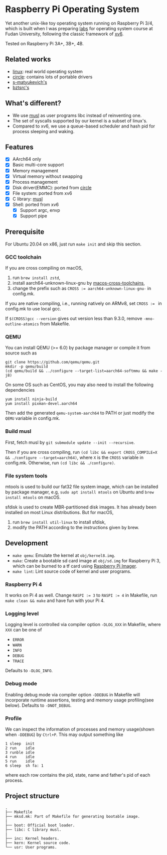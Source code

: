 # Raspberry Pi Operating System

Yet another unix-like toy operating system running on Raspberry Pi 3/4, which is built when I was preparing [labs](https://github.com/FDUCSLG/OS-2020Fall-Fudan/) for operating system course at Fudan University, following the classic framework of [xv6](https://github.com/mit-pdos/xv6-public/).

Tested on Raspberry Pi 3A+, 3B+, 4B.

## Related works

- [linux](https://github.com/raspberrypi/linux): real world operating system
- [circle](https://github.com/rsta2/circle): contains lots of portable drivers
- [s-matyukevich's](https://github.com/s-matyukevich/raspberry-pi-os)
- [bztsrc's](https://github.com/bztsrc/raspi3-tutorial)

## What's different?

- We use [musl](https://musl.libc.org/) as user programs libc instead of reinventing one.
- The set of syscalls supported by our kernel is a subset of linux's.
- Compared to xv6, we use a queue-based scheduler and hash pid for process sleeping and waking.

## Features

- [x] AArch64 only
- [x] Basic multi-core support
- [x] Memory management
- [x] Virtual memory without swapping
- [x] Process management
- [x] Disk driver(EMMC): ported from [circle](https://github.com/rsta2/circle/tree/master/addon/SDCard)
- [x] File system: ported from xv6
- [x] C library: [musl](https://musl.libc.org/)
- [x] Shell: ported from xv6
  - [x] Support argc, envp
  - [x] Support pipe

## Prerequisite

For Ubuntu 20.04 on x86, just run `make init` and skip this section.

### GCC toolchain

If you are cross compiling on macOS,

1. run `brew install zstd`,
2. install aarch64-unknown-linux-gnu by [macos-cross-toolchains](https://github.com/messense/homebrew-macos-cross-toolchains),
3. change the prefix such as `CROSS := aarch64-unknown-linux-gnu-` in config.mk.

If you are native compiling, i.e., running natively on ARMv8, set `CROSS := ` in config.mk to use local gcc.

If `$(CROSS)gcc --version` gives out version less than 9.3.0, remove `-mno-outline-atomics` from Makefile.

### QEMU

You can install QEMU (>= 6.0) by package manager or compile it from source such as

```
git clone https://github.com/qemu/qemu.git
mkdir -p qemu/build
(cd qemu/build && ../configure --target-list=aarch64-softmmu && make -j8)
```

On some OS such as CentOS, you may also need to install the following dependencies

```
yum install ninja-build
yum install pixman-devel.aarch64
```

Then add the generated `qemu-system-aarch64` to PATH or just modify the `QEMU` variable in config.mk.

### Build musl

First, fetch musl by `git submodule update --init --recursive`.

Then if you are cross compiling, run `(cd libc && export CROSS_COMPILE=X && ./configure --target=aarch64)`, where `X` is the `CROSS` variable in config.mk. Otherwise, run `(cd libc && ./configure)`.

### File system tools

mtools is used to build our fat32 file system image, which can be installed by package manager, e.g, `sudo apt install mtools` on Ubuntu and `brew install mtools` on macOS.

sfdisk is used to create MBR-partitioned disk images. It has already been installed on most Linux distributions. But for macOS,

1. run `brew install util-linux` to install sfdisk,
2. modify the PATH according to the instructions given by brew.

## Development

- `make qemu`: Emulate the kernel at `obj/kernel8.img`.
- `make`: Create a bootable sd card image at `obj/sd.img` for Raspberry Pi 3, which can be burned to a tf card using [Raspberry Pi Imager](https://www.raspberrypi.org/software/).
- `make lint`: Lint source code of kernel and user programs.

### Raspberry Pi 4

It works on Pi 4 as well. Change `RASPI := 3` to `RASPI := 4` in Makefile, run `make clean && make` and have fun with your Pi 4.

### Logging level

Logging level is controlled via compiler option `-DLOG_XXX` in Makefile, where `XXX` can be one of

- `ERROR`
- `WARN`
- `INFO`
- `DEBUG`
- `TRACE`

Defaults to `-DLOG_INFO`.

### Debug mode

Enabling debug mode via compiler option `-DDEBUG` in Makefile will incorporate runtime assertions,
testing and memory usage profiling(see below). Defaults to `-DNOT_DEBUG`.

### Profile

We can inspect the information of processes and memory usage(shown when `-DDEBUG`) by `Ctrl+P`.
This may output something like

```
1 sleep  init
2 run    idle
3 runble idle
4 run    idle
5 run    idle
6 sleep  sh fa: 1  
```

where each row contains the pid, state, name and father's pid of each process.

## Project structure

```
.
├── Makefile
├── mksd.mk: Part of Makefile for generating bootable image.
|
├── boot: Official boot loader.
├── libc: C library musl.
|
├── inc: Kernel headers.
├── kern: Kernel source code.
└── usr: User programs.
```


